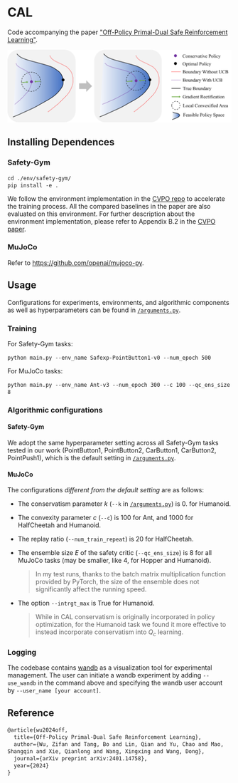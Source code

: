# CAL
Code accompanying the paper ["Off-Policy Primal-Dual Safe Reinforcement Learning"](https://openreview.net/forum?id=vy42bYs1Wo).

<div align="center"><img src="/img/cal_fig1.png" alt="CAL" width="600" /></div>

## Installing Dependences
### Safety-Gym

```shell
cd ./env/safety-gym/
pip install -e .
```

We follow the environment implementation in the [CVPO repo](https://github.com/liuzuxin/cvpo-safe-rl/tree/main/envs/safety-gym) to accelerate the training process. All the compared baselines in the paper are also evaluated on this environment. For further description about the environment implementation, please refer to Appendix B.2 in the [CVPO paper](https://arxiv.org/abs/2201.11927).

### MuJoCo

Refer to https://github.com/openai/mujoco-py.

## Usage

Configurations for experiments, environments, and algorithmic components as well as hyperparameters can be found in [`/arguments.py`](/arguments.py).

### Training
For Safety-Gym tasks:
```shell
python main.py --env_name Safexp-PointButton1-v0 --num_epoch 500
```

For MuJoCo tasks:

```shell
python main.py --env_name Ant-v3 --num_epoch 300 --c 100 --qc_ens_size 8
```

### Algorithmic configurations

####  Safety-Gym

We adopt the same hyperparameter setting across all Safety-Gym tasks tested in our work (PointButton1, PointButton2, CarButton1, CarButton2, PointPush1), which is the default setting in [`/arguments.py`](/arguments.py).

####  MuJoCo

The configurations *different from the default setting* are as follows:

- The conservatism parameter $k$ (`--k` in [`/arguments.py`](/arguments.py)) is 0. for Humanoid.

- The convexity parameter $c$ (`--c`) is 100 for Ant, and 1000 for HalfCheetah and Humanoid.

- The replay ratio (`--num_train_repeat`) is 20 for HalfCheetah.

- The ensemble size $E$ of the safety critic (`--qc_ens_size`) is 8 for all MuJoCo tasks (may be smaller, like 4, for Hopper and Humanoid).

  > In my test runs, thanks to the batch matrix multiplication function provided by PyTorch, the size of the ensemble does not significantly affect the running speed.

- The option `--intrgt_max` is True for Humanoid.

  > While in CAL conservatism is originally incorporated in policy optimization, for the Humanoid task we found it more effective to instead incorporate conservatism into $Q_c$ learning.

### Logging
The codebase contains [wandb](https://wandb.ai/) as a visualization tool for experimental management. The user can initiate a wandb experiment by adding `--use_wandb` in the command above and specifying the wandb user account by `--user_name [your account]`.

##  Reference

```
@article{wu2024off,
  title={Off-Policy Primal-Dual Safe Reinforcement Learning},
  author={Wu, Zifan and Tang, Bo and Lin, Qian and Yu, Chao and Mao, Shangqin and Xie, Qianlong and Wang, Xingxing and Wang, Dong},
  journal={arXiv preprint arXiv:2401.14758},
  year={2024}
}
```


